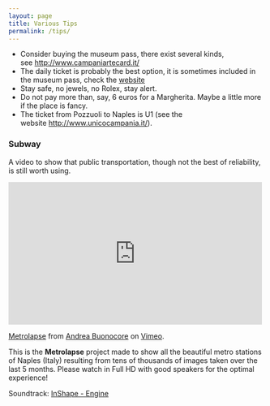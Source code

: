 ```yaml
---
layout: page
title: Various Tips
permalink: /tips/
---
```


-   Consider buying the museum pass, there exist several kinds,
    see <http://www.campaniartecard.it/>
-   The daily ticket is probably the best option, it is sometimes
    included in the museum pass, check
    the [website](http://www.unicocampania.it/index.php?lang=en)
-   Stay safe, no jewels, no Rolex, stay alert.
-   Do not pay more than, say, 6 euros for a Margherita. Maybe a little
    more if the place is fancy.
-   The ticket from Pozzuoli to Naples is U1 (see the
    website <http://www.unicocampania.it/>).


### Subway

A video to show that public transportation, though not the best
of reliability, is still worth using.

<iframe src="https://player.vimeo.com/video/119962408"
width="500" height="281" frameborder="0" webkitallowfullscreen mozallowfullscreen allowfullscreen>
</iframe>
<p>
	<a href="https://vimeo.com/119962408">Metrolapse</a> from <a href="https://vimeo.com/andreabuonocore">Andrea Buonocore</a>
	on <a href="https://vimeo.com">Vimeo</a>.
</p>

This is the **Metrolapse** project made to show all the beautiful metro stations of Naples (Italy) resulting
from tens of thousands of images taken over the last 5 months.
Please watch in Full HD with good speakers for the optimal experience!

Soundtrack: [InShape - Engine](https://www.jamendo.com/it/track/1108306/engine)
